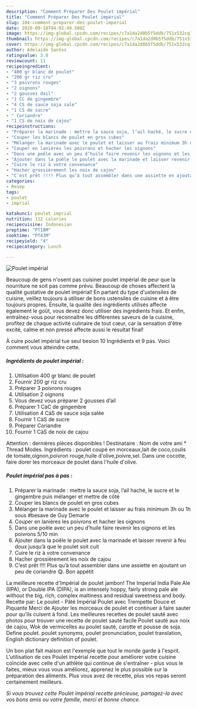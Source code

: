 ```yaml
---
description: "Comment Préparer Des Poulet impérial"
title: "Comment Préparer Des Poulet impérial"
slug: 104-comment-preparer-des-poulet-imperial
date: 2020-09-18T04:03:49.500Z
image: https://img-global.cpcdn.com/recipes/c7a1da2d0b5f5ddb/751x532cq70/poulet-imperial-photo-principale-de-la-recette.jpg
thumbnail: https://img-global.cpcdn.com/recipes/c7a1da2d0b5f5ddb/751x532cq70/poulet-imperial-photo-principale-de-la-recette.jpg
cover: https://img-global.cpcdn.com/recipes/c7a1da2d0b5f5ddb/751x532cq70/poulet-imperial-photo-principale-de-la-recette.jpg
author: Adelaide Santos
ratingvalue: 3.8
reviewcount: 11
recipeingredient:
- "400 gr blanc de poulet"
- "200 gr riz cru"
- "3 poivrons rouges"
- "2 oignons"
- "2 gousses dail"
- "1 CC de gingembre"
- "4 CS de sauce soja sale"
- "1 CS de sucre"
- " Coriandre"
- "1 CS de noix de cajou"
recipeinstructions:
- "Préparer la marinade : mettre la sauce soja, l’ail haché, le sucre et le gingembre puis mélanger et mettre de côté"
- "Couper les blancs de poulet en gros cubes"
- "Mélanger la marinade avec le poulet et laisser au frais minimum 3h ou 1h sous #besave de Guy Demarle"
- "Couper en lanières les poivrons et hacher les oignons"
- "Dans une poêle avec un peu d’huile faire revenir les oignons et les poivrons 5/10 min"
- "Ajouter dans la poêle le poulet avec la marinade et laisser revenir à feu doux jusqu’à que le poulet soit cuit"
- "Cuire le riz à votre convenance"
- "Hacher grossièrement les noix de cajou"
- "C’est prêt !!!! Plus qu’à tout assembler dans une assiette en ajoutant un peu de coriandre 😋. Bon appétit"
categories:
- Resep
tags:
- poulet
- imprial

katakunci: poulet imprial 
nutrition: 112 calories
recipecuisine: Indonesian
preptime: "PT18M"
cooktime: "PT43M"
recipeyield: "4"
recipecategory: Lunch

---
```



![Poulet impérial](https://img-global.cpcdn.com/recipes/c7a1da2d0b5f5ddb/751x532cq70/poulet-imperial-photo-principale-de-la-recette.jpg)

Beaucoup de gens n'osent pas cuisiner poulet impérial de peur que la nourriture ne soit pas comme prévu. Beaucoup de choses affectent la qualité gustative de poulet impérial! En partant du type d'ustensiles de cuisine, veillez toujours à utiliser de bons ustensiles de cuisine et à être toujours propres. Ensuite, la qualité des ingrédients utilisés affecte également le goût, vous devez donc utiliser des ingrédients frais. Et enfin, entraînez-vous pour reconnaître les différentes saveurs de la cuisine, profitez de chaque activité culinaire de tout cœur, car la sensation d'être excité, calme et non pressé affecte aussi le résultat final!

<!--inarticleads1-->

À cuire poulet impérial tue seul besion 10 Ingrédients et 9 pas. Voici comment vous atteindre cette.

##### Ingrédients de poulet impérial :

1. Utilisation 400 gr blanc de poulet
1. Fournir 200 gr riz cru
1. Préparer 3 poivrons rouges
1. Utilisation 2 oignons
1. Vous devez vous préparer 2 gousses d’ail
1. Préparer 1 CàC de gingembre
1. Utilisation 4 CàS de sauce soja salée
1. Fournir 1 CàS de sucre
1. Préparer  Coriandre
1. Fournir 1 CàS de noix de cajou


Attention : dernières pièces disponibles ! Destinataire : Nom de votre ami *  Thread Modes. Ingrédients : poulet coupé en morceaux,lait de coco,coulis de tomate,oignon,poivron rouge,huile d&#39;olive,poivre,sel. Dans une cocotte, faire dorer les morceaux de poulet dans l&#39;huile d&#39;olive. 

<!--inarticleads2-->

##### Poulet impérial pas à pas :

1. Préparer la marinade : mettre la sauce soja, l’ail haché, le sucre et le gingembre puis mélanger et mettre de côté
1. Couper les blancs de poulet en gros cubes
1. Mélanger la marinade avec le poulet et laisser au frais minimum 3h ou 1h sous #besave de Guy Demarle
1. Couper en lanières les poivrons et hacher les oignons
1. Dans une poêle avec un peu d’huile faire revenir les oignons et les poivrons 5/10 min
1. Ajouter dans la poêle le poulet avec la marinade et laisser revenir à feu doux jusqu’à que le poulet soit cuit
1. Cuire le riz à votre convenance
1. Hacher grossièrement les noix de cajou
1. C’est prêt !!!! Plus qu’à tout assembler dans une assiette en ajoutant un peu de coriandre 😋. Bon appétit


La meilleure recette d&#39;Impérial de poulet jambon! The Imperial India Pale Ale (IIPA), or Double IPA (DIPA), is an intensely hoppy, fairly strong pale ale without the big, rich, complex maltiness and residual sweetness and body. Recette par: Le poulet - Pâté Impérial Poulet avec Trempette Douce et Piquante Merci de Ajouter les morceaux de poulet et continuer à faire sauter pour qu&#39;ils cuisent à fond. Les meilleures recettes de poulet sauté avec photos pour trouver une recette de poulet sauté facile Poulet sauté aux noix de cajou, Wok de vermicelles au poulet sauté, carotte et pousse de soja. Define poulet. poulet synonyms, poulet pronunciation, poulet translation, English dictionary definition of poulet. 

<!--inarticleads1-->

<p>
Un bon plat fait maison est l'exemple que tout le monde garde à l'esprit. L'utilisation de ces Poulet impérial recette pour améliorer votre cuisine coïncide avec celle d'un athlète qui continue de s'entraîner - plus vous le faites, mieux vous vous améliorez, apprenez le plus possible sur la préparation des aliments. Plus vous avez de recette, plus vos repas seront certainement meilleurs.
</p>

<p>
<i>Si vous trouvez cette Poulet impérial recette précieuse, partagez-la avec vos bons amis ou votre famille, merci et bonne chance.</i>
</p>
